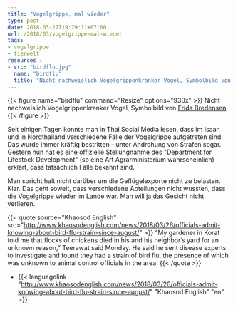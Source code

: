 ```yaml
---
title: "Vogelgrippe, mal wieder"
type: post
date: 2018-03-27T19:29:11+07:00
url: /2018/03/vogelgrippe-mal-wieder
tags:
- vogelgrippe
- tierwelt
resources :
- src: "birdflu.jpg"
  name: "birdflu"
  title: "Nicht nachweislich Vogelgrippenkranker Vogel, Symbolbild von Frida Bredensen"
---
```


{{< figure name="birdflu" command="Resize" options="930x" >}}
Nicht nachweislich Vogelgrippenkranker Vogel, Symbolbild von [Frida Bredensen](https://unsplash.com/photos/2-A0tz0tw3k)
{{< /figure >}}

Seit einigen Tagen konnte man in Thai Social Media lesen, dass im Isaan und in Nordthailand verschiedene Fälle der Vogelgrippe aufgetreten sind. Das wurde immer kräftig bestritten - unter Androhung von Strafen sogar. Gestern nun hat es eine offizielle Stellungnahme des "Department for Lifestock Development" (so eine Art Agrarministerium wahrscheinlich) erklärt, dass tatsächlich Fälle bekannt sind.

Man spricht halt nicht darüber um die Geflügelexporte nicht zu belasten. Klar. Das geht soweit, dass verschiedene Abteilungen nicht wussten, dass die Vogelgrippe wieder im Lande war. Man will ja das Gesicht nicht verlieren.

{{< quote source="Khaosod English" src="http://www.khaosodenglish.com/news/2018/03/26/officials-admit-knowing-about-bird-flu-strain-since-august/" >}}
“My gardener in Korat told me that flocks of chickens died in his and his neighbor’s yard for an unknown reason,” Teerawat said Monday. He said he sent disease experts to investigate and found they had a strain of bird flu, the presence of which was unknown to animal control officials in the area.
{{< /quote >}}

-   {{< languagelink "http://www.khaosodenglish.com/news/2018/03/26/officials-admit-knowing-about-bird-flu-strain-since-august/" "Khaosod English" "en" >}}
